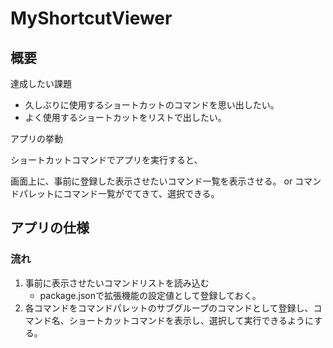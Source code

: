 # MyShortcutViewer

## 概要

達成したい課題

- 久しぶりに使用するショートカットのコマンドを思い出したい。
- よく使用するショートカットをリストで出したい。

アプリの挙動

ショートカットコマンドでアプリを実行すると、

画面上に、事前に登録した表示させたいコマンド一覧を表示させる。
or
コマンドパレットにコマンド一覧がでてきて、選択できる。

## アプリの仕様

### 流れ

1. 事前に表示させたいコマンドリストを読み込む
   - package.jsonで拡張機能の設定値として登録しておく。
2. 各コマンドをコマンドパレットのサブグループのコマンドとして登録し、コマンド名、ショートカットコマンドを表示し、選択して実行できるようにする。
